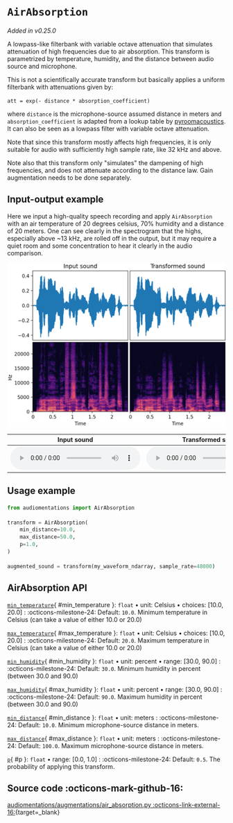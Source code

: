 # `AirAbsorption`

_Added in v0.25.0_

A lowpass-like filterbank with variable octave attenuation that simulates attenuation of
high frequencies due to air absorption. This transform is parametrized by temperature,
humidity, and the distance between audio source and microphone.

This is not a scientifically accurate transform but basically applies a uniform
filterbank with attenuations given by:

`att = exp(- distance * absorption_coefficient)`

where `distance` is the microphone-source assumed distance in meters and `absorption_coefficient`
is adapted from a lookup table by [pyroomacoustics](https://github.com/LCAV/pyroomacoustics).
It can also be seen as a lowpass filter with variable octave attenuation.

Note that since this transform mostly affects high frequencies, it is only
suitable for audio with sufficiently high sample rate, like 32 kHz and above.

Note also that this transform only "simulates" the dampening of high frequencies, and
does not attenuate according to the distance law. Gain augmentation needs to be done
separately.

## Input-output example

Here we input a high-quality speech recording and apply `AirAbsorption` with an air
temperature of 20 degrees celsius, 70% humidity and a distance of 20 meters. One can see
clearly in the spectrogram that the highs, especially above ~13 kHz, are rolled off in
the output, but it may require a quiet room and some concentration to
hear it clearly in the audio comparison.

![Input-output waveforms and spectrograms](AirAbsorption.webp)

| Input sound                                                                           | Transformed sound                                                                           |
|---------------------------------------------------------------------------------------|---------------------------------------------------------------------------------------------|
| <audio controls><source src="../AirAbsorption_input.flac" type="audio/flac"></audio> | <audio controls><source src="../AirAbsorption_transformed.flac" type="audio/flac"></audio> | 

## Usage example

```python
from audiomentations import AirAbsorption

transform = AirAbsorption(
    min_distance=10.0,
    max_distance=50.0,
    p=1.0,
)

augmented_sound = transform(my_waveform_ndarray, sample_rate=48000)
```

## AirAbsorption API

[`min_temperature`](#min_temperature){ #min_temperature }: `float` • unit: Celsius • choices: [10.0, 20.0]
:   :octicons-milestone-24: Default: `10.0`. Minimum temperature in Celsius (can take a value of either 10.0 or 20.0)

[`max_temperature`](#max_temperature){ #max_temperature }: `float` • unit: Celsius • choices: [10.0, 20.0]
:   :octicons-milestone-24: Default: `20.0`. Maximum temperature in Celsius (can take a value of either 10.0 or 20.0)

[`min_humidity`](#min_humidity){ #min_humidity }: `float` • unit: percent • range: [30.0, 90.0]
:   :octicons-milestone-24: Default: `30.0`. Minimum humidity in percent (between 30.0 and 90.0)

[`max_humidity`](#max_humidity){ #max_humidity }: `float` • unit: percent • range: [30.0, 90.0]
:   :octicons-milestone-24: Default: `90.0`. Maximum humidity in percent (between 30.0 and 90.0)

[`min_distance`](#min_distance){ #min_distance }: `float` • unit: meters
:   :octicons-milestone-24: Default: `10.0`. Minimum microphone-source distance in meters.

[`max_distance`](#max_distance){ #max_distance }: `float` • unit: meters
:   :octicons-milestone-24: Default: `100.0`. Maximum microphone-source distance in meters.

[`p`](#p){ #p }: `float` • range: [0.0, 1.0]
:   :octicons-milestone-24: Default: `0.5`. The probability of applying this transform.

## Source code :octicons-mark-github-16:

[audiomentations/augmentations/air_absorption.py :octicons-link-external-16:](https://github.com/iver56/audiomentations/blob/main/audiomentations/augmentations/air_absorption.py){target=_blank}
